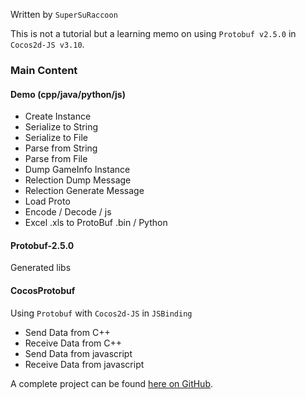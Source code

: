 Written by `SuperSuRaccoon`

This is not a tutorial but a learning memo on using `Protobuf v2.5.0` in `Cocos2d-JS v3.10`.

### Main Content

#### Demo (cpp/java/python/js)
- Create Instance
- Serialize to String
- Serialize to File
- Parse from String
- Parse from File
- Dump GameInfo Instance
- Relection Dump Message
- Relection Generate Message
- Load Proto
- Encode / Decode / js
- Excel .xls to ProtoBuf .bin / Python

#### Protobuf-2.5.0
Generated libs

#### CocosProtobuf
Using `Protobuf` with `Cocos2d-JS` in `JSBinding`
- Send Data from C++
- Receive Data from C++
- Send Data from javascript
- Receive Data from javascript


A complete project can be found [here on GitHub](https://github.com/supersuraccoon/CocosProtoBuf).
